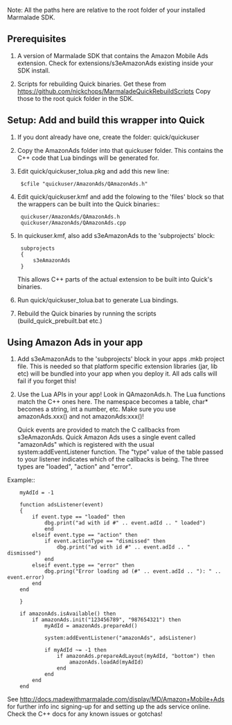 
Note: All the paths here are relative to the root folder of your installed
Marmalade SDK.

Prerequisites
-------------

1. A version of Marmalade SDK that contains the Amazon Mobile Ads extension. 
   Check for extensions/s3eAmazonAds existing inside your SDK install.
   
2. Scripts for rebuilding Quick binaries. Get these from
   https://github.com/nickchops/MarmaladeQuickRebuildScripts Copy those to the
   root quick folder in the SDK.

   
Setup: Add and build this wrapper into Quick
--------------------------------------------

1. If you dont already have one, create the folder: quick/quickuser

2. Copy the AmazonAds folder into that quickuser folder. This contains the
   C++ code that Lua bindings will be generated for.

3. Edit quick/quickuser_tolua.pkg and add this new line:

        $cfile "quickuser/AmazonAds/QAmazonAds.h"

4. Edit quick/quickuser.kmf and add the folowing to the 'files' block so that
   the wrappers can be built into the Quick binaries::
   
        quickuser/AmazonAds/QAmazonAds.h
        quickuser/AmazonAds/QAmazonAds.cpp

5. In quickuser.kmf, also add s3eAmazonAds to the 'subprojects' block:

        subprojects
        {
            s3eAmazonAds
        }
        
   This allows C++ parts of the actual extension to be built into Quick's
   binaries.
   
5. Run quick/quickuser_tolua.bat to generate Lua bindings.

6. Rebuild the Quick binaries by running the scripts (build_quick_prebuilt.bat
   etc.)

Using Amazon Ads in your app
----------------------------

1. Add s3eAmazonAds to the 'subprojects' block in your apps .mkb project file.
   This is needed so that platform specific extension libraries (jar, lib etc)
   will be bundled into your app when you deploy it. All ads calls will fail
   if you forget this!

2. Use the Lua APIs in your app! Look in QAmazonAds.h. The Lua functions match
   the C++ ones here. The namespace becomes a table, char* becomes a string,
   int a number, etc. Make sure you use amazonAds.xxx() and not amazonAds:xxx()!
   
   Quick events are provided to match the C callbacks from s3eAmazonAds.
   Quick Amazon Ads uses a single event called "amazonAds" which is registered
   with the usual system:addEventListener function. The "type" value of the
   table passed to your listener indicates which of the callbacks is being.
   The three types are "loaded", "action" and "error".

Example::
   
        myAdId = -1
        
        function adsListener(event)
        {
            if event.type == "loaded" then
                dbg.print("ad with id #" .. event.adId .. " loaded")
                end
            elseif event.type == "action" then
                if event.actionType == "dismissed" then
                    dbg.print("ad with id #" .. event.adId .. " dismissed")
                end
            elseif event.type == "error" then
                dbg.pring("Error loading ad (#" .. event.adId .. "): " .. event.error)
            end
        end

        }
        
        if amazonAds.isAvailable() then
            if amazonAds.init("123456789", "987654321") then
                myAdId = amazonAds.prepareAd()
                
                system:addEventListener("amazonAds", adsListener)

                if myAdId ~= -1 then
                    if amazonAds.prepareAdLayout(myAdId, "bottom") then
                        amazonAds.loadAd(myAdId)
                    end
                end
            end
        end
        
        
See http://docs.madewithmarmalade.com/display/MD/Amazon+Mobile+Ads for further
info inc signing-up for and setting up the ads service online. Check the C++
docs for any known issues or gotchas!
